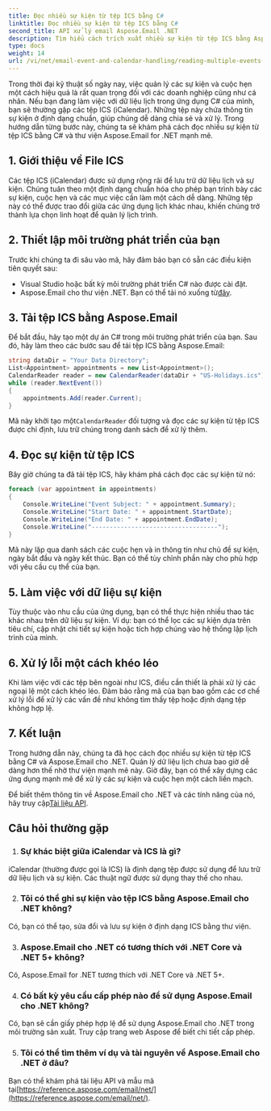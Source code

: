 ```yaml
---
title: Đọc nhiều sự kiện từ tệp ICS bằng C#
linktitle: Đọc nhiều sự kiện từ tệp ICS bằng C#
second_title: API xử lý email Aspose.Email .NET
description: Tìm hiểu cách trích xuất nhiều sự kiện từ tệp ICS bằng Aspose.Email cho .NET. Hướng dẫn từng bước với các ví dụ về mã để quản lý sự kiện hiệu quả.
type: docs
weight: 14
url: /vi/net/email-event-and-calendar-handling/reading-multiple-events-from-ics-files-with-csharp/
---
```


Trong thời đại kỹ thuật số ngày nay, việc quản lý các sự kiện và cuộc hẹn một cách hiệu quả là rất quan trọng đối với các doanh nghiệp cũng như cá nhân. Nếu bạn đang làm việc với dữ liệu lịch trong ứng dụng C# của mình, bạn sẽ thường gặp các tệp ICS (iCalendar). Những tệp này chứa thông tin sự kiện ở định dạng chuẩn, giúp chúng dễ dàng chia sẻ và xử lý. Trong hướng dẫn từng bước này, chúng ta sẽ khám phá cách đọc nhiều sự kiện từ tệp ICS bằng C# và thư viện Aspose.Email for .NET mạnh mẽ.

## 1. Giới thiệu về File ICS
Các tệp ICS (iCalendar) được sử dụng rộng rãi để lưu trữ dữ liệu lịch và sự kiện. Chúng tuân theo một định dạng chuẩn hóa cho phép bạn trình bày các sự kiện, cuộc hẹn và các mục việc cần làm một cách dễ dàng. Những tệp này có thể được trao đổi giữa các ứng dụng lịch khác nhau, khiến chúng trở thành lựa chọn linh hoạt để quản lý lịch trình.

## 2. Thiết lập môi trường phát triển của bạn
Trước khi chúng ta đi sâu vào mã, hãy đảm bảo bạn có sẵn các điều kiện tiên quyết sau:
- Visual Studio hoặc bất kỳ môi trường phát triển C# nào được cài đặt.
-  Aspose.Email cho thư viện .NET. Bạn có thể tải nó xuống từ[đây](https://releases.aspose.com/email/net/).

## 3. Tải tệp ICS bằng Aspose.Email
Để bắt đầu, hãy tạo một dự án C# trong môi trường phát triển của bạn. Sau đó, hãy làm theo các bước sau để tải tệp ICS bằng Aspose.Email:

```csharp
string dataDir = "Your Data Directory";
List<Appointment> appointments = new List<Appointment>();
CalendarReader reader = new CalendarReader(dataDir + "US-Holidays.ics");
while (reader.NextEvent())
{
    appointments.Add(reader.Current);
}
```

 Mã này khởi tạo một`CalendarReader` đối tượng và đọc các sự kiện từ tệp ICS được chỉ định, lưu trữ chúng trong danh sách để xử lý thêm.

## 4. Đọc sự kiện từ tệp ICS
Bây giờ chúng ta đã tải tệp ICS, hãy khám phá cách đọc các sự kiện từ nó:

```csharp
foreach (var appointment in appointments)
{
    Console.WriteLine("Event Subject: " + appointment.Summary);
    Console.WriteLine("Start Date: " + appointment.StartDate);
    Console.WriteLine("End Date: " + appointment.EndDate);
    Console.WriteLine("-----------------------------------");
}
```
Mã này lặp qua danh sách các cuộc hẹn và in thông tin như chủ đề sự kiện, ngày bắt đầu và ngày kết thúc. Bạn có thể tùy chỉnh phần này cho phù hợp với yêu cầu cụ thể của bạn.

## 5. Làm việc với dữ liệu sự kiện
Tùy thuộc vào nhu cầu của ứng dụng, bạn có thể thực hiện nhiều thao tác khác nhau trên dữ liệu sự kiện. Ví dụ: bạn có thể lọc các sự kiện dựa trên tiêu chí, cập nhật chi tiết sự kiện hoặc tích hợp chúng vào hệ thống lập lịch trình của mình.

## 6. Xử lý lỗi một cách khéo léo
Khi làm việc với các tệp bên ngoài như ICS, điều cần thiết là phải xử lý các ngoại lệ một cách khéo léo. Đảm bảo rằng mã của bạn bao gồm các cơ chế xử lý lỗi để xử lý các vấn đề như không tìm thấy tệp hoặc định dạng tệp không hợp lệ.

## 7. Kết luận
Trong hướng dẫn này, chúng ta đã học cách đọc nhiều sự kiện từ tệp ICS bằng C# và Aspose.Email cho .NET. Quản lý dữ liệu lịch chưa bao giờ dễ dàng hơn thế nhờ thư viện mạnh mẽ này. Giờ đây, bạn có thể xây dựng các ứng dụng mạnh mẽ để xử lý các sự kiện và cuộc hẹn một cách liền mạch.

 Để biết thêm thông tin về Aspose.Email cho .NET và các tính năng của nó, hãy truy cập[Tài liệu API](https://reference.aspose.com/email/net/).

## Câu hỏi thường gặp
1. ### Sự khác biệt giữa iCalendar và ICS là gì?
iCalendar (thường được gọi là ICS) là định dạng tệp được sử dụng để lưu trữ dữ liệu lịch và sự kiện. Các thuật ngữ được sử dụng thay thế cho nhau.

2. ### Tôi có thể ghi sự kiện vào tệp ICS bằng Aspose.Email cho .NET không?
Có, bạn có thể tạo, sửa đổi và lưu sự kiện ở định dạng ICS bằng thư viện.

3. ### Aspose.Email cho .NET có tương thích với .NET Core và .NET 5+ không?
Có, Aspose.Email for .NET tương thích với .NET Core và .NET 5+.

4. ### Có bất kỳ yêu cầu cấp phép nào để sử dụng Aspose.Email cho .NET không?
Có, bạn sẽ cần giấy phép hợp lệ để sử dụng Aspose.Email cho .NET trong môi trường sản xuất. Truy cập trang web Aspose để biết chi tiết cấp phép.

5. ### Tôi có thể tìm thêm ví dụ và tài nguyên về Aspose.Email cho .NET ở đâu?
 Bạn có thể khám phá tài liệu API và mẫu mã tại[https://reference.aspose.com/email/net/](https://reference.aspose.com/email/net/).